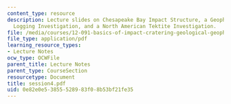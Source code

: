 ```yaml
---
content_type: resource
description: Lecture slides on Chesapeake Bay Impact Structure, a Geophysical Well
  Logging Investigation, and a North American Tektite Investigation.
file: /media/courses/12-091-basics-of-impact-cratering-geological-geophysical-geochemical-environmental-studies-of-some-impact-craters-of-the-earth-january-iap-2008/0e82e0e53855528983f08b53bf21fe35_session4.pdf
file_type: application/pdf
learning_resource_types:
- Lecture Notes
ocw_type: OCWFile
parent_title: Lecture Notes
parent_type: CourseSection
resourcetype: Document
title: session4.pdf
uid: 0e82e0e5-3855-5289-83f0-8b53bf21fe35
---
```

